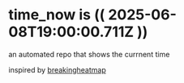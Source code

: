 # time_now is (( 2025-06-08T19:00:00.711Z ))

an automated repo that shows the currnent time

inspired by [breakingheatmap](https://github.com/breakingheatmap/breakingheatmap)